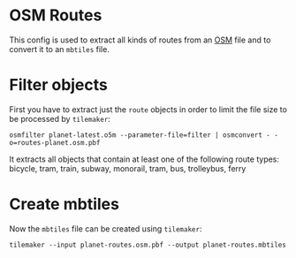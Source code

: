# OSM Routes

This config is used to extract all kinds of routes from an [OSM](https://www.openstreetmap.org) file and to convert it to an `mbtiles` file.

# Filter objects

First you have to extract just the `route` objects in order to limit the file size to be processed by `tilemaker`:

```
osmfilter planet-latest.o5m --parameter-file=filter | osmconvert - -o=routes-planet.osm.pbf
```

It extracts all objects that contain at least one of the following route types: bicycle, tram, train, subway, monorail, tram, bus, trolleybus, ferry

# Create mbtiles

Now the `mbtiles` file can be created using `tilemaker`:

```
tilemaker --input planet-routes.osm.pbf --output planet-routes.mbtiles
```
